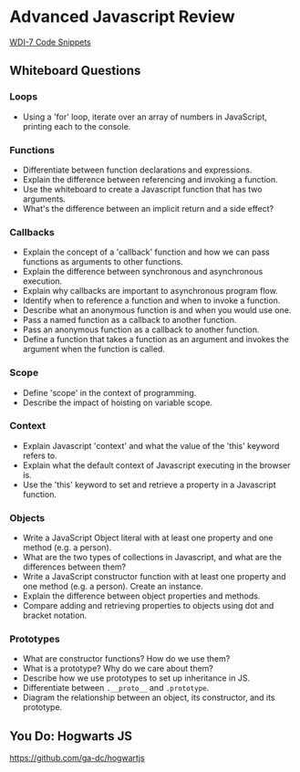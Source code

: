 # Advanced Javascript Review

[WDI-7 Code Snippets](https://github.com/ga-dc/js-review-whiteboard-questions/blob/master/adv-js-review.js)
## Whiteboard Questions

### Loops

- Using a 'for' loop, iterate over an array of numbers in JavaScript, printing each to the console.

### Functions

- Differentiate between function declarations and expressions.
- Explain the difference between referencing and invoking a function.
- Use the whiteboard to create a Javascript function that has two arguments.
- What's the difference between an implicit return and a side effect?

### Callbacks

- Explain the concept of a 'callback' function and how we can pass functions as arguments to other functions.
- Explain the difference between synchronous and asynchronous execution.
- Explain why callbacks are important to asynchronous program flow.
- Identify when to reference a function and when to invoke a function.
- Describe what an anonymous function is and when you would use one.
- Pass a named function as a callback to another function.
- Pass an anonymous function as a callback to another function.
- Define a function that takes a function as an argument and invokes the argument when the function is called.

### Scope

- Define 'scope' in the context of programming.
- Describe the impact of hoisting on variable scope.

### Context

- Explain Javascript 'context' and what the value of the 'this' keyword refers to.
- Explain what the default context of Javascript executing in the browser is.
- Use the 'this' keyword to set and retrieve a property in a Javascript function.

### Objects

- Write a JavaScript Object literal with at least one property and one method (e.g. a person).
- What are the two types of collections in Javascript, and what are the differences between them?
- Write a JavaScript constructor function with at least one property and one method (e.g. a person). Create an instance.
- Explain the difference between object properties and methods.
- Compare adding and retrieving properties to objects using dot and bracket notation.

### Prototypes

- What are constructor functions? How do we use them?
- What is a prototype? Why do we care about them?
- Describe how we use prototypes to set up inheritance in JS.
- Differentiate between `.__proto__` and `.prototype`.
- Diagram the relationship between an object, its constructor, and its prototype.

## You Do: Hogwarts JS

https://github.com/ga-dc/hogwartjs
